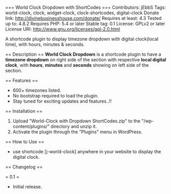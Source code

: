 === World Clock Dropdown with ShortCodes ===
Contributors: jEbbS
Tags: world-clock, clock, widget-clock, clock-shortcodes, digital-clock
Donate link: http://divinebusinesshouse.com/donate/
Requires at least: 4.3
Tested up to: 4.8.2
Requires PHP: 5.4 or later
Stable tag: 0.1
License: GPLv2 or later
License URI: http://www.gnu.org/licenses/gpl-2.0.html

A shortcode plugin to display timezone dropdown with digital clock(local time), with hours, minutes & seconds.

== Description ==
**World Clock Dropdown** is a shortcode plugin to have a **timezone dropdown** on right side of the section with respective **local digital clock**, with **hours**, **minutes** and **seconds** showing on left side of the section.

== Features ==
  - 600+ timezones listed.
  - No bootstrap required to load the plugin.
  - Stay tuned for exciting updates and features..!!

== Installation ==
1. Upload "World-Clock with Dropdown ShortCodes.zip" to the "/wp-content/plugins/" directory and unzip it.
2. Activate the plugin through the "Plugins" menu in WordPress.

== How to Use ==
  - use shortcode [j-world-clock] anywhere in your website to display the digital clock. 

== Changelog ==

= 0.1 =
* Initial release.